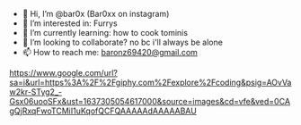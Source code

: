 - 👋 Hi, I’m @bar0x (Bar0xx on instagram)
- 👀 I’m interested in: Furrys
- 🌱 I’m currently learning: how to cook tominis
- 💞️ I’m looking to collaborate? no bc i'll always be alone
- 📫 How to reach me: baronz69420@gmail.com


https://www.google.com/url?sa=i&url=https%3A%2F%2Fgiphy.com%2Fexplore%2Fcoding&psig=AOvVaw2kr-STyg2_-Gsx06uooSFx&ust=1637305054617000&source=images&cd=vfe&ved=0CAgQjRxqFwoTCMiI1uKqofQCFQAAAAAdAAAAABAU


<!---
--->
